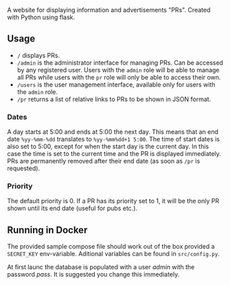 A website for displaying information and advertisements "PRs". Created with Python using flask. 
## Usage
- ```/``` displays PRs.
- ```/admin``` is the administrator interface for managing PRs. Can be accessed by any registered user. Users with the ```admin``` role will be able to manage all PRs while users with the ```pr``` role will only be able to access their own.
- ```/users``` is the user management interface, available only for users with the ```admin``` role.
- ```/pr``` returns a list of relative links to PRs to be shown in JSON format.

### Dates
A day starts at 5:00 and ends at 5:00 the next day. This means that an end date ```%yy-%mm-%dd``` translates to ```%yy-%mm%dd+1 5:00```. The time of start dates is also set to 5:00, except for when the start day is the current day. In this case the time is set to the current time and the PR is displayed immediately. PRs are permanently removed after their end date (as soon as ```/pr``` is requested).

### Priority
The default priority is 0. If a PR has its priority set to 1, it will be the only PR shown until its end date (useful for pubs etc.).

## Running in Docker
The provided sample compose file should work out of the box provided a
`SECRET_KEY` env-variable. Aditional variables can be found in `src/config.py`.

At first launc the database is populated with a user _admin_ with the password
_pass_. It is suggested you change this immediately.
